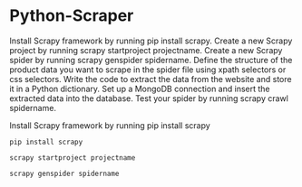 # Python-Scraper
Install Scrapy framework by running pip install scrapy.
Create a new Scrapy project by running scrapy startproject projectname.
Create a new Scrapy spider by running scrapy genspider spidername.
Define the structure of the product data you want to scrape in the spider file using xpath selectors or css selectors.
Write the code to extract the data from the website and store it in a Python dictionary.
Set up a MongoDB connection and insert the extracted data into the database.
Test your spider by running scrapy crawl spidername.


Install Scrapy framework by running pip install scrapy
```
pip install scrapy
```

```
scrapy startproject projectname
```

```
scrapy genspider spidername
```
